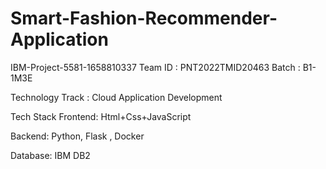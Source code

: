 # Smart-Fashion-Recommender-Application
IBM-Project-5581-1658810337
Team ID : PNT2022TMID20463
Batch : B1-1M3E

Technology Track : Cloud Application Development

Tech Stack
Frontend: Html+Css+JavaScript

Backend: Python, Flask , Docker

Database: IBM DB2
